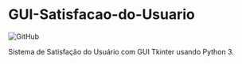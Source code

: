 # GUI-Satisfacao-do-Usuario

![GitHub](https://img.shields.io/github/license/diegolisboadev/GUI-Satisfacao-do-Usuario?style=plastic)

Sistema de Satisfação do Usuário com GUI Tkinter usando Python 3.
